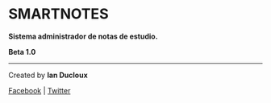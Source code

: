 # **SMARTNOTES**

**Sistema administrador de notas de estudio.**

**Beta 1.0**
___

Created by **Ian Ducloux** 

[Facebook](https://www.facebook.com/DuclouXIan/) | [Twitter](https://twitter.com/DCLXDVLPR)


